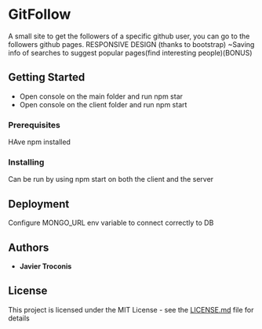 # GitFollow

A small site to get the followers of a specific github user, you can go to the followers github pages.
RESPONSIVE DESIGN (thanks to bootstrap)
~Saving info of searches to suggest popular pages(find interesting people)(BONUS)

## Getting Started

* Open console on the main folder and run npm star
* Open console on the client folder and run npm start

### Prerequisites

HAve npm installed

### Installing

Can be run by using npm start on both the client and the server

## Deployment

Configure MONGO_URL env variable to connect correctly to DB

 

## Authors

* **Javier Troconis**

## License

This project is licensed under the MIT License - see the [LICENSE.md](LICENSE.md) file for details
